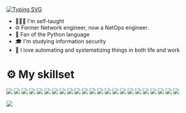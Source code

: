 [![Typing SVG](https://readme-typing-svg.herokuapp.com?color=%231BA0D7&lines=Hi+there+👋+I'm+Catherina)](https://git.io/typing-svg)

- 👩🏼‍💻 I'm self-taught
- 🌐 Former Network engineer, now a NetOps engineer.
- 🐍 Fan of the Python language
- 🎓 I'm studying information security
- 🦾 I love automating and systematizing things in both life and work

<h1 align="rigth"> ⚙️ My skillset </h1>

![](https://img.shields.io/badge/cisco-%231BA0D7.svg?style=for-the-badge&logo=cisco&logoColor=white)
![](https://img.shields.io/badge/juniper-%2384B135.svg?style=for-the-badge&logo=junipernetworks&logoColor=white)
![](https://img.shields.io/badge/python-%233776AB.svg?style=for-the-badge&logo=Python&logoColor=white)
![](https://img.shields.io/badge/bash-%234EAA25.svg?style=for-the-badge&logo=gnubash&logoColor=white)
![](https://img.shields.io/badge/debian-%23A81D33.svg?style=for-the-badge&logo=Debian&logoColor=white)
![](https://img.shields.io/badge/ubuntu-%23E95420.svg?style=for-the-badge&logo=Ubuntu&logoColor=white)
![](https://img.shields.io/badge/freebsd-%23AB2B28.svg?style=for-the-badge&logo=Freebsd&logoColor=white)
![](https://img.shields.io/badge/macOS-%23000000.svg?style=for-the-badge&logo=apple&logoColor=white)
![](https://img.shields.io/badge/vmware-%23607078.svg?style=for-the-badge&logo=vmware&logoColor=white)
![](https://img.shields.io/badge/docker-%232496ED.svg?style=for-the-badge&logo=docker&logoColor=white)
![](https://img.shields.io/badge/kubernetes-%23326CE5.svg?style=for-the-badge&logo=kubernetes&logoColor=white)
![](https://img.shields.io/badge/ansible-%23EE0000.svg?style=for-the-badge&logo=ansible&logoColor=white)
![](https://img.shields.io/badge/git-%23F05032.svg?style=for-the-badge&logo=git&logoColor=white)
![](https://img.shields.io/badge/gitlabci-%23FC6D26.svg?style=for-the-badge&logo=gitlab&logoColor=white)
![](https://img.shields.io/badge/redis-%23FF4438.svg?style=for-the-badge&logo=redis&logoColor=white)
![](https://img.shields.io/badge/clickhouse-%23FFCC01.svg?style=for-the-badge&logo=clickhouse&logoColor=white)
![](https://img.shields.io/badge/postgres-%234169E1.svg?style=for-the-badge&logo=postgresql&logoColor=white)
![](https://img.shields.io/badge/nginx-%23009639.svg?style=for-the-badge&logo=nginx&logoColor=white)
![](https://img.shields.io/badge/apache-%23D22128.svg?style=for-the-badge&logo=apache&logoColor=white)
![](https://img.shields.io/badge/grafana-%23F46800.svg?style=for-the-badge&logo=grafana&logoColor=white)
![](https://img.shields.io/badge/prometheus-%23E6522C.svg?style=for-the-badge&logo=prometheus&logoColor=white)
![](https://img.shields.io/badge/victoriametrics-%23621773.svg?style=for-the-badge&logo=victoriametrics&logoColor=white)
![](https://img.shields.io/badge/sentry-%23362D59.svg?style=for-the-badge&logo=sentry&logoColor=white)

![](https://komarev.com/ghpvc/?username=kittychka&color=1BA0D7)
